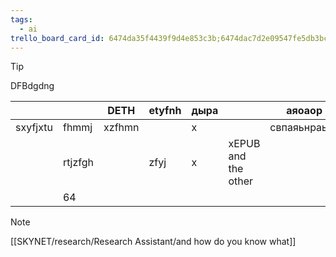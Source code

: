 ```yaml
---
tags:
  - ai
trello_board_card_id: 6474da35f4439f9d4e853c3b;6474dac7d2e09547fe5db3bc
---
```


> [!tip]
DFBdgdng

|          |         | DETH   | etyfnh | дыра |                     | аяоаор       |     |     |     |
| -------- | ------- | ------ | ------ | ---- | ------------------- | ------------ | --- | --: | --- |
| sxyfjxtu | fhmmj   | xzfhmn |        | x    |                     | свпаяьнраьяв |     |     |     |
|          | rtjzfgh |        | zfyj   | x    | xEPUB and the other |              |     |     |     |
|          | 64      |        |        |      |                     |              |     |     |     |

> [!NOTE]
> [[SKYNET/research/Research Assistant/and how do you know what]]

